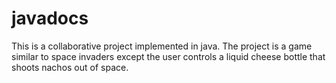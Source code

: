 # javadocs
This is a collaborative project implemented in java. The project is a game similar to space invaders except the user controls a
liquid cheese bottle that shoots nachos out of space.
